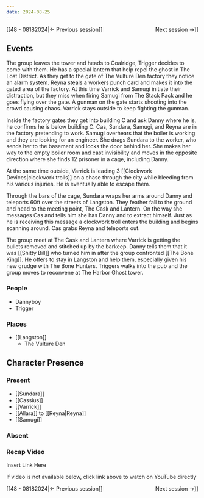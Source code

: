 ```yaml
---
date: 2024-08-25
---
```

[[48 - 08182024|← Previous session]] <span style="float: right;">Next session →]]</span>

## Events
The group leaves the tower and heads to Coalridge, Trigger decides to come with them. He has a special lantern that help repel the ghost in The Lost District. As they get to the gate of The Vulture Den factory they notice an alarm system. Reyna steals a workers punch card and makes it into the gated area of the factory. At this time Varrick and Samugi initiate their distraction, but they miss when firing Samugi from The Stack Pack and he goes flying over the gate. A gunman on the gate starts shooting into the crowd causing chaos.  Varrick stays outside to keep fighting the gunman.

Inside the factory gates they get into building C and ask Danny where he is, he confirms he is below building C. Cas, Sundara, Samugi, and Reyna are in the factory pretending to work. Samugi overhears that the boiler is working and they are looking for an engineer. She drags Sundara to the worker, who sends her to the basement and locks the door behind her. She makes her way to the empty boiler room and cast invisibility and moves in the opposite direction where she finds 12 prisoner in a cage, including Danny. 

At the same time outside, Varrick is leading 3 [[Clockwork Devices|clockwork trolls]] on a chase through the city while bleeding from his various injuries. He is eventually able to escape them.

Through the bars of the cage, Sundara wraps her arms around Danny and teleports 60ft over the streets of Langston. They feather fall to the ground and head to the meeting point, The Cask and Lantern. On the way she messages Cas and tells him she has Danny and to extract himself. Just as he is receiving this message a clockwork troll enters the building and begins scanning around. Cas grabs Reyna and teleports out. 

The group meet at The Cask and Lantern where Varrick is getting the bullets removed and stitched up by the barkeep. Danny tells them that it was [[Shitty Bill]] who turned him in after the group confronted [[The Bone King]]. He offers to stay in Langston and help them, especially given his new grudge with The Bone Hunters. Triggers walks into the pub and the group moves to reconvene at The Harbor Ghost tower. 

### People
- Dannyboy
- Trigger

### Places 
- [[Langston]]
	- The Vulture Den

## Character Presence 
### Present
- [[Sundara]] 
- [[Cassius]] 
- [[Varrick]] 
- [[Allara]] to [[Reyna|Reyna]]
- [[Samugi]] 
### Absent


### Recap Video
Insert Link Here

If video is not available below, click link above to watch on YouTube directly

[[48 - 08182024|← Previous session]] <span style="float: right;">Next session →]]</span>